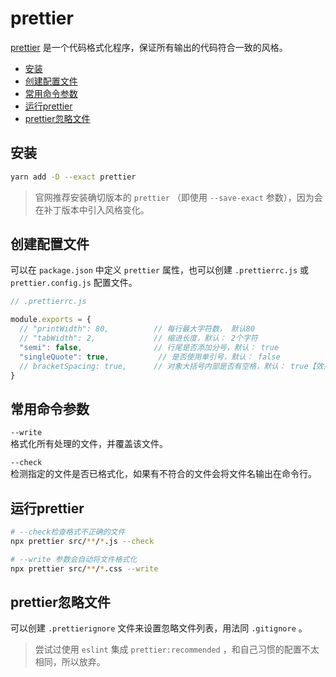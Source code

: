 # prettier
 [prettier](https://prettier.io/) 是一个代码格式化程序，保证所有输出的代码符合一致的风格。

- [安装](#安装)
- [创建配置文件](#创建配置文件)
- [常用命令参数](#常用命令参数)
- [运行prettier](#运行prettier)
- [prettier忽略文件](#prettier忽略文件)

## 安装
```sh
yarn add -D --exact prettier
```
> 官网推荐安装确切版本的 `prettier` （即使用 `--save-exact` 参数），因为会在补丁版本中引入风格变化。

## 创建配置文件
可以在 `package.json` 中定义 `prettier` 属性，也可以创建 `.prettierrc.js` 或 `prettier.config.js` 配置文件。  
```js
// .prettierrc.js

module.exports = {
  // "printWidth": 80,          // 每行最大字符数， 默认80
  // "tabWidth": 2,             // 缩进长度，默认： 2个字符
  "semi": false,                // 行尾是否添加分号，默认： true
  "singleQuote": true,           // 是否使用单引号，默认： false
  // bracketSpacing: true,      // 对象大括号内部是否有空格，默认： true【效果: { age: 123 }】
}
```

## 常用命令参数
`--write`  
格式化所有处理的文件，并覆盖该文件。

`--check`  
检测指定的文件是否已格式化，如果有不符合的文件会将文件名输出在命令行。  

## 运行prettier
```sh
# --check检查格式不正确的文件
npx prettier src/**/*.js --check

# --write 参数会自动将文件格式化
npx prettier src/**/*.css --write
```

## prettier忽略文件
可以创建 `.prettierignore` 文件来设置忽略文件列表，用法同 `.gitignore` 。

> 尝试过使用 `eslint` 集成 `prettier:recommended` ，和自己习惯的配置不太相同，所以放弃。

